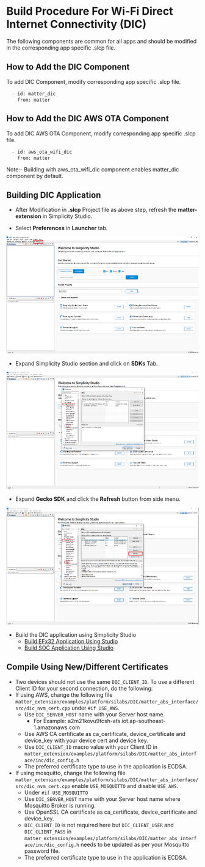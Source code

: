 # Build Procedure For Wi-Fi Direct Internet Connectivity (DIC)

The following components are common for all apps and should be modified in the corresponding app specific .slcp file.

## How to Add the DIC Component

To add DIC Component, modify corresponding app specific .slcp file.

```shell
  - id: matter_dic
    from: matter
```

## How to Add the DIC AWS OTA Component

To add DIC AWS OTA Component, modify corresponding app specific .slcp file.

```shell
  - id: aws_ota_wifi_dic
    from: matter
```

Note:- Building with aws_ota_wifi_dic component enables matter_dic component by default.

## Building DIC Application

- After Modification in **.slcp** Project file as above step, refresh the **matter-extension** in Simplicity Studio.

- Select **Preferences** in **Launcher** tab.

 ![Select Preferences](./images/select-preferences.png)

- Expand Simplicity Studio section and click on **SDKs** Tab.

 ![Select SDK](./images/select-studio-sdk-option.png)

- Expand **Gecko SDK** and click the **Refresh** button from side menu.

 ![Select Refresh](./images/select-refresh-option.png)

- Build the DIC application using Simplicity Studio
  - [Build EFx32 Application Using Studio](/matter/<docspace-docleaf-version>/matter-wifi-run-demo/build-efx32-application-using-studio)
  - [Build SOC Application Using Studio](/matter/<docspace-docleaf-version>/matter-wifi-run-demo/build-soc-application-using-studio)

## Compile Using New/Different Certificates

- Two devices should not use the same `DIC_CLIENT_ID`. To use a different Client ID for your second connection, do the following:
- If using AWS, change the following file `matter_extension/examples/platform/silabs/DIC/matter_abs_interface/src/dic_nvm_cert.cpp` under `#if USE_AWS`.
  - Use `DIC_SERVER_HOST` name with your Server host name.
    - For Example: a2m21kovu9tcsh-ats.iot.ap-southeast-1.amazonaws.com 
  - Use AWS CA certificate as ca_certificate, device_certificate and device_key with your device cert and device key.
  - Use `DIC_CLIENT_ID` macro value with your Client ID in `matter_extension/examples/platform/silabs/DIC/matter_abs_interface/inc/dic_config.h`
  - The preferred certificate type to use in the application is ECDSA.
- If using mosquitto, change the following file `matter_extension/examples/platform/silabs/DIC/matter_abs_interface/src/dic_nvm_cert.cpp` enable `USE_MOSQUITTO` and disable `USE_AWS`.
  - Under `#if USE_MOSQUITTO`
  - Use `DIC_SERVER_HOST` name with your Server host name where Mosquitto Broker is running.
  - Use OpenSSL CA certificate as ca_certificate, device_certificate and device_key.
  - `DIC_CLIENT_ID` is not required here but `DIC_CLIENT_USER` and `DIC_CLIENT_PASS` in `matter_extension/examples/platform/silabs/DIC/matter_abs_interface/inc/dic_config.h` needs to be updated as per your Mosquitto password file.
  - The preferred certificate type to use in the application is ECDSA.
